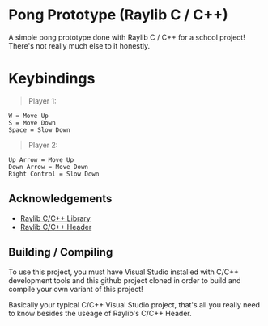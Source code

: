 # Pong Prototype (Raylib C / C++)

A simple pong prototype done with Raylib C / C++ for a school project!
There's not really much else to it honestly.

# Keybindings
> Player 1:
```
W = Move Up
S = Move Down
Space = Slow Down
```

> Player 2:
```
Up Arrow = Move Up
Down Arrow = Move Down
Right Control = Slow Down
```

## Acknowledgements

 - [Raylib C/C++ Library](https://github.com/raysan5/raylib/tree/master)
 - [Raylib C/C++ Header](https://github.com/raysan5/raylib/blob/master/src/raylib.h)

## Building / Compiling

To use this project, you must have Visual Studio installed with C/C++ development tools and this github project cloned in order to build and compile your own variant of this project!

Basically your typical C/C++ Visual Studio project, that's all you really need to know besides the useage of Raylib's C/C++ Header.
